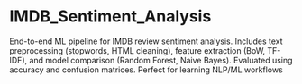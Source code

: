 # IMDB_Sentiment_Analysis
End-to-end ML pipeline for IMDB review sentiment analysis. Includes text preprocessing (stopwords, HTML cleaning), feature extraction (BoW, TF-IDF), and model comparison (Random Forest, Naive Bayes). Evaluated using accuracy and confusion matrices. Perfect for learning NLP/ML workflows
